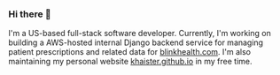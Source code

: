 ### Hi there 👋

I'm a US-based full-stack software developer. Currently, I'm working on building a AWS-hosted internal Django backend service for managing patient prescriptions and related data for [blinkhealth.com](https://blinkhealth.com). I'm also maintaining my personal website [khaister.github.io](https://khaister.github.io/) in my free time.

